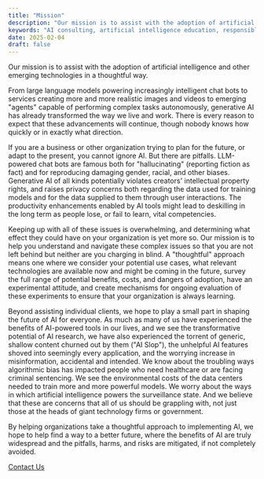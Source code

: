 ```yaml
---
title: "Mission"
description: "Our mission is to assist with the adoption of artificial intelligence and other emerging technologies in a thoughtful way."
keywords: "AI consulting, artificial intelligence education, responsible AI development"
date: 2025-02-04
draft: false
---
```


Our mission is to assist with the adoption of artificial intelligence and other emerging technologies in a thoughtful way.

From large language models powering increasingly intelligent chat bots to services creating more and more realistic images and videos to emerging "agents" capable of performing complex tasks autonomously, generative AI has already transformed the way we live and work. There is every reason to expect that these advancements will continue, though nobody knows how quickly or in exactly what direction.

If you are a business or other organization trying to plan for the future, or adapt to the present, you cannot ignore AI. But there are pitfalls. LLM-powered chat bots are famous both for "hallucinating" (reporting fiction as fact) and for reproducing damaging gender, racial, and other biases. Generative AI of all kinds potentially violates creators' intellectual property rights, and raises privacy concerns both regarding the data used for training models and for the data supplied to them through user interactions. The productivity enhancements enabled by AI tools might lead to deskilling in the long term as people lose, or fail to learn, vital competencies.

Keeping up with all of these issues is overwhelming, and determining what effect they could have on your organization is yet more so. Our mission is to help you understand and navigate these complex issues so that you are not left behind but neither are you charging in blind. A "thoughtful" approach means one where we consider your potential use cases, what relevant technologies are available now and might be coming in the future, survey the full range of potential benefits, costs, and dangers of adoption, have an experimental attitude, and create mechanisms for ongoing evaluation of these experiments to ensure that your organization is always learning.

Beyond assisting individual clients, we hope to play a small part in shaping the future of AI for everyone. As much as many of us have experienced the benefits of AI-powered tools in our lives, and we see the transformative potential of AI research, we have also experienced the torrent of generic, shallow content churned out by them ("AI Slop"), the unhelpful AI features shoved into seemingly every application, and the worrying increase in misinformation, accidental and intended. We know about the troubling ways algorithmic bias has impacted people who need healthcare or are facing criminal sentencing. We see the environmental costs of the data centers needed to train more and more powerful models. We worry about the ways in which artificial intelligence powers the surveillance state. And we believe that these are concerns that all of us should be grappling with, not just those at the heads of giant technology firms or government.

By helping organizations take a thoughtful approach to implementing AI, we hope to help find a way to a better future, where the benefits of AI are truly widespread and the pitfalls, harms, and risks are mitigated, if not completely avoided.

<a href="/contact/" class="read-more">Contact Us</a>